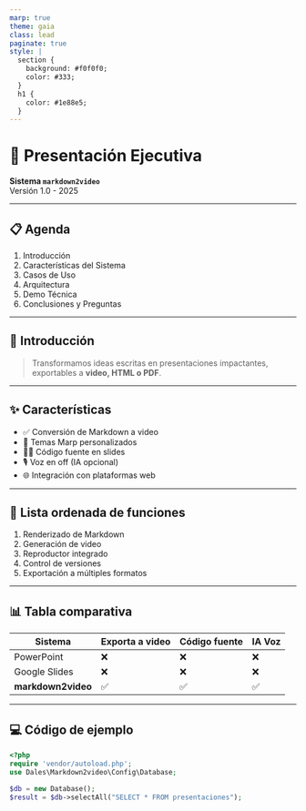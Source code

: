 ```yaml
---
marp: true
theme: gaia
class: lead
paginate: true
style: |
  section {
    background: #f0f0f0;
    color: #333;
  }
  h1 {
    color: #1e88e5;
  }
---
```


# 🚀 Presentación Ejecutiva

**Sistema `markdown2video`**  
Versión 1.0 - 2025

---

## 📋 Agenda

1. Introducción
2. Características del Sistema
3. Casos de Uso
4. Arquitectura
5. Demo Técnica
6. Conclusiones y Preguntas

---

## 🧠 Introducción

> Transformamos ideas escritas en presentaciones impactantes, exportables a **video, HTML o PDF**.

---

## ✨ Características

- ✅ Conversión de Markdown a video
- 🎨 Temas Marp personalizados
- 🧑‍💻 Código fuente en slides
- 🎙️ Voz en off (IA opcional)
- 🌐 Integración con plataformas web

---

## 🔢 Lista ordenada de funciones

1. Renderizado de Markdown
2. Generación de video
3. Reproductor integrado
4. Control de versiones
5. Exportación a múltiples formatos

---

## 📊 Tabla comparativa

| Sistema        | Exporta a video | Código fuente | IA Voz |
|----------------|-----------------|---------------|--------|
| PowerPoint     | ❌              | ❌            | ❌     |
| Google Slides  | ❌              | ❌            | ❌     |
| **markdown2video** | ✅         | ✅            | ✅     |

---

## 💻 Código de ejemplo

```php
<?php
require 'vendor/autoload.php';
use Dales\Markdown2video\Config\Database;

$db = new Database();
$result = $db->selectAll("SELECT * FROM presentaciones");
